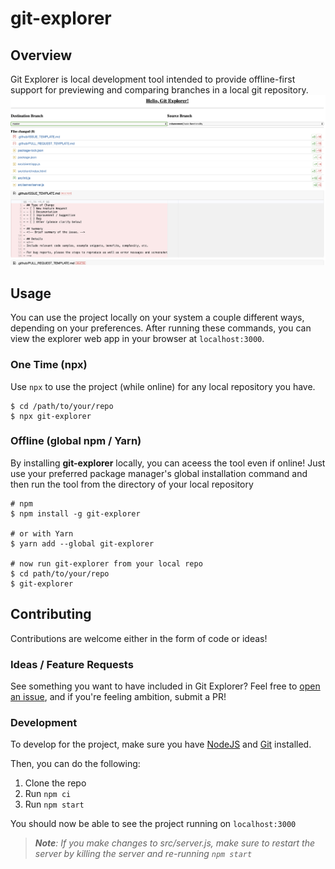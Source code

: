 # git-explorer

## Overview
Git Explorer is local development tool intended to provide offline-first support for previewing and comparing branches in a local git repository.
![git-explorer](./git-explorer.png)


## Usage
You can use the project locally on your system a couple different ways, depending on your preferences.  After running these commands, you can view the explorer web app in your browser at `localhost:3000`.

### One Time (npx)
Use `npx` to use the project (while online) for any local repository you have.
```shell
$ cd /path/to/your/repo
$ npx git-explorer
```

### Offline (global npm / Yarn)
By installing **git-explorer** locally, you can aceess the tool even if online!  Just use your preferred package manager's global installation command and then run the tool from the directory of your local repository
```shell
# npm
$ npm install -g git-explorer

# or with Yarn
$ yarn add --global git-explorer

# now run git-explorer from your local repo
$ cd path/to/your/repo
$ git-explorer
```


## Contributing
Contributions are welcome either in the form of code or ideas!

### Ideas / Feature Requests
See something you want to have included in Git Explorer?  Feel free to [open an issue](), and if you're feeling ambition, submit a PR!

### Development
To develop for the project, make sure you have [NodeJS](https://nodejs.org/) and [Git](https://git-scm.com/) installed.

Then, you can do the following:
1. Clone the repo
1. Run `npm ci`
1. Run `npm start`

You should now be able to see the project running on `localhost:3000`

> _**Note**: If you make changes to src/server.js, make sure to restart the server by killing the server and re-running `npm start`_